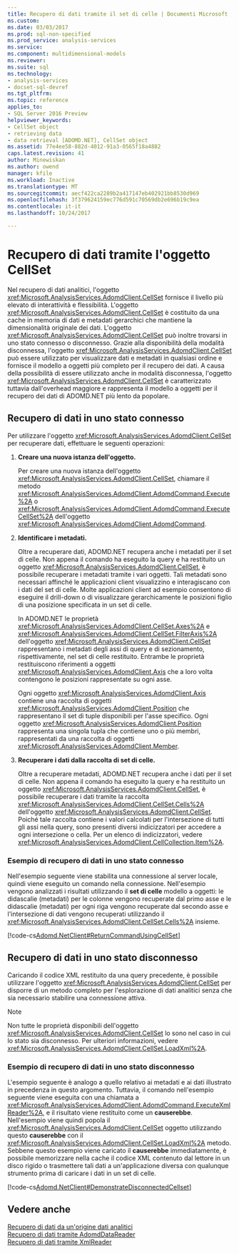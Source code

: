 ```yaml
---
title: Recupero di dati tramite il set di celle | Documenti Microsoft
ms.custom: 
ms.date: 03/03/2017
ms.prod: sql-non-specified
ms.prod_service: analysis-services
ms.service: 
ms.component: multidimensional-models
ms.reviewer: 
ms.suite: sql
ms.technology:
- analysis-services
- docset-sql-devref
ms.tgt_pltfrm: 
ms.topic: reference
applies_to:
- SQL Server 2016 Preview
helpviewer_keywords:
- CellSet object
- retrieving data
- data retrieval [ADOMD.NET], CellSet object
ms.assetid: 77e4ee58-882d-4012-91a3-0565f18a4882
caps.latest.revision: 41
author: Minewiskan
ms.author: owend
manager: kfile
ms.workload: Inactive
ms.translationtype: MT
ms.sourcegitcommit: aecf422ca2289b2a417147eb402921bb8530d969
ms.openlocfilehash: 3f379624159ec776d591c70569db2e696b19c9ea
ms.contentlocale: it-it
ms.lasthandoff: 10/24/2017

---
```

# <a name="retrieving-data-using-the-cellset"></a>Recupero di dati tramite l'oggetto CellSet
  Nel recupero di dati analitici, l'oggetto <xref:Microsoft.AnalysisServices.AdomdClient.CellSet> fornisce il livello più elevato di interattività e flessibilità. L'oggetto <xref:Microsoft.AnalysisServices.AdomdClient.CellSet> è costituito da una cache in memoria di dati e metadati gerarchici che mantiene la dimensionalità originale dei dati. L'oggetto <xref:Microsoft.AnalysisServices.AdomdClient.CellSet> può inoltre trovarsi in uno stato connesso o disconnesso. Grazie alla disponibilità della modalità disconnessa, l'oggetto <xref:Microsoft.AnalysisServices.AdomdClient.CellSet> può essere utilizzato per visualizzare dati e metadati in qualsiasi ordine e fornisce il modello a oggetti più completo per il recupero dei dati. A causa della possibilità di essere utilizzato anche in modalità disconnessa, l'oggetto <xref:Microsoft.AnalysisServices.AdomdClient.CellSet> è caratterizzato tuttavia dall'overhead maggiore e rappresenta il modello a oggetti per il recupero dei dati di ADOMD.NET più lento da popolare.  
  
## <a name="retrieving-data-in-a-connected-state"></a>Recupero di dati in uno stato connesso  
 Per utilizzare l'oggetto <xref:Microsoft.AnalysisServices.AdomdClient.CellSet> per recuperare dati, effettuare le seguenti operazioni:  
  
1.  **Creare una nuova istanza dell'oggetto.**  
  
     Per creare una nuova istanza dell'oggetto <xref:Microsoft.AnalysisServices.AdomdClient.CellSet>, chiamare il metodo <xref:Microsoft.AnalysisServices.AdomdClient.AdomdCommand.Execute%2A> o <xref:Microsoft.AnalysisServices.AdomdClient.AdomdCommand.ExecuteCellSet%2A> dell'oggetto <xref:Microsoft.AnalysisServices.AdomdClient.AdomdCommand>.  
  
2.  **Identificare i metadati.**  
  
     Oltre a recuperare dati, ADOMD.NET recupera anche i metadati per il set di celle. Non appena il comando ha eseguito la query e ha restituito un oggetto <xref:Microsoft.AnalysisServices.AdomdClient.CellSet>, è possibile recuperare i metadati tramite i vari oggetti. Tali metadati sono necessari affinché le applicazioni client visualizzino e interagiscano con i dati del set di celle. Molte applicazioni client ad esempio consentono di eseguire il drill-down o di visualizzare gerarchicamente le posizioni figlio di una posizione specificata in un set di celle.  
  
     In ADOMD.NET le proprietà <xref:Microsoft.AnalysisServices.AdomdClient.CellSet.Axes%2A> e <xref:Microsoft.AnalysisServices.AdomdClient.CellSet.FilterAxis%2A> dell'oggetto <xref:Microsoft.AnalysisServices.AdomdClient.CellSet> rappresentano i metadati degli assi di query e di sezionamento, rispettivamente, nel set di celle restituito. Entrambe le proprietà restituiscono riferimenti a oggetti <xref:Microsoft.AnalysisServices.AdomdClient.Axis> che a loro volta contengono le posizioni rappresentate su ogni asse.  
  
     Ogni oggetto <xref:Microsoft.AnalysisServices.AdomdClient.Axis> contiene una raccolta di oggetti <xref:Microsoft.AnalysisServices.AdomdClient.Position> che rappresentano il set di tuple disponibili per l'asse specifico. Ogni oggetto <xref:Microsoft.AnalysisServices.AdomdClient.Position> rappresenta una singola tupla che contiene uno o più membri, rappresentati da una raccolta di oggetti <xref:Microsoft.AnalysisServices.AdomdClient.Member>.  
  
3.  **Recuperare i dati dalla raccolta di set di celle.**  
  
     Oltre a recuperare metadati, ADOMD.NET recupera anche i dati per il set di celle. Non appena il comando ha eseguito la query e ha restituito un oggetto <xref:Microsoft.AnalysisServices.AdomdClient.CellSet>, è possibile recuperare i dati tramite la raccolta <xref:Microsoft.AnalysisServices.AdomdClient.CellSet.Cells%2A> dell'oggetto <xref:Microsoft.AnalysisServices.AdomdClient.CellSet>. Poiché tale raccolta contiene i valori calcolati per l'intersezione di tutti gli assi nella query, sono presenti diversi indicizzatori per accedere a ogni intersezione o cella. Per un elenco di indicizzatori, vedere <xref:Microsoft.AnalysisServices.AdomdClient.CellCollection.Item%2A>.  
  
### <a name="example-of-retrieving-data-in-a-connected-state"></a>Esempio di recupero di dati in uno stato connesso  
 Nell'esempio seguente viene stabilita una connessione al server locale, quindi viene eseguito un comando nella connessione. Nell'esempio vengono analizzati i risultati utilizzando il **set di celle** modello a oggetti: le didascalie (metadati) per le colonne vengono recuperate dal primo asse e le didascalie (metadati) per ogni riga vengono recuperate dal secondo asse e l'intersezione di dati vengono recuperati utilizzando il <xref:Microsoft.AnalysisServices.AdomdClient.CellSet.Cells%2A> insieme.  
  
 [!code-cs[Adomd.NetClient#ReturnCommandUsingCellSet](../../analysis-services/multidimensional-models-adomd-net-client/codesnippet/csharp/retrieving-data-using-th_0_1.cs)]  
  
## <a name="retrieving-data-in-a-disconnected-state"></a>Recupero di dati in uno stato disconnesso  
 Caricando il codice XML restituito da una query precedente, è possibile utilizzare l'oggetto <xref:Microsoft.AnalysisServices.AdomdClient.CellSet> per disporre di un metodo completo per l'esplorazione di dati analitici senza che sia necessario stabilire una connessione attiva.  
  
> [!NOTE]  
>  Non tutte le proprietà disponibili dell'oggetto <xref:Microsoft.AnalysisServices.AdomdClient.CellSet> lo sono nel caso in cui lo stato sia disconnesso. Per ulteriori informazioni, vedere <xref:Microsoft.AnalysisServices.AdomdClient.CellSet.LoadXml%2A>.  
  
### <a name="example-of-retrieving-data-in-a-disconnected-state"></a>Esempio di recupero di dati in uno stato disconnesso  
 L'esempio seguente è analogo a quello relativo ai metadati e ai dati illustrato in precedenza in questo argomento. Tuttavia, il comando nell'esempio seguente viene eseguita con una chiamata a <xref:Microsoft.AnalysisServices.AdomdClient.AdomdCommand.ExecuteXmlReader%2A>, e il risultato viene restituito come un **causerebbe**. Nell'esempio viene quindi popola il <xref:Microsoft.AnalysisServices.AdomdClient.CellSet> oggetto utilizzando questo **causerebbe** con il <xref:Microsoft.AnalysisServices.AdomdClient.CellSet.LoadXml%2A> metodo. Sebbene questo esempio viene caricato il **causerebbe** immediatamente, è possibile memorizzare nella cache il codice XML contenuto dal lettore in un disco rigido o trasmettere tali dati a un'applicazione diversa con qualunque strumento prima di caricare i dati in un set di celle.  
  
 [!code-cs[Adomd.NetClient#DemonstrateDisconnectedCellset](../../analysis-services/multidimensional-models-adomd-net-client/codesnippet/csharp/retrieving-data-using-th_0_2.cs)]  
  
## <a name="see-also"></a>Vedere anche  
 [Recupero di dati da un'origine dati analitici](../../analysis-services/multidimensional-models-adomd-net-client/retrieving-data-from-an-analytical-data-source.md)   
 [Recupero di dati tramite AdomdDataReader](../../analysis-services/multidimensional-models-adomd-net-client/retrieving-data-using-the-adomddatareader.md)   
 [Recupero di dati tramite XmlReader](../../analysis-services/multidimensional-models-adomd-net-client/retrieving-data-using-the-xmlreader.md)  
  
  

